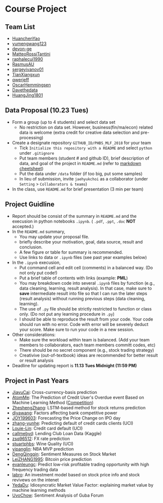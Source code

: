 # Course Project

## Team List
* [HuanchenYao](https://github.com/HuanchenYao/PHBS_MLF_2018)
* [yumengwang123](https://github.com/yumengwang123/PHBS_ASP_2018)
* [devon-ge](https://github.com/devon-ge/PHBS_MLF_2018)
* [MatteoRossiTantini](https://github.com/MatteoRossiTantini/PHBS_MLF_2018)
* [raphalecui1990](https://github.com/raphalecui1990/PHBS_MLF_2018)
* [RasmusAU](https://github.com/RasmusAU/GITHUB_ID-PHBS_MLF_2018)
* [sergeyivanov01](https://github.com/sergeyivanov01/PHBS_MLF_2018)
* [TianXiangxun](https://github.com/TianXiangxun/PHBS_MLF_2018)
* [qwerjeff](https://github.com/qwerjeff/PHBS_MLF_2018)
* [OscarHemmingsen](https://github.com/OscarHemmingsen/PHBS_MLF_2018)
* [Davethedata](https://github.com/Davethedata/PHBS_MLF_2018)
* [HuangJing1801](https://github.com/HuangJing1801/PHBS_MLF_2018)

## Data Proposal (__10.23 Tues__)
* Form a group (up to 4 students) and select data set
  * No restriction on data set. However, business(fin/ma/econ) related data is welcome (extra credit for creative data selection and pre-processing)
* Create a designate repository `GITHUB_ID/PHBS_MLF_2018` for your team
  * Tick `Initialize this repository with a README` and select `python` under `.gitignore` 
  * Put team members (student # and github ID), brief description of data, and goal of the project in `README.md` (refer to [markdown cheetsheet](https://guides.github.com/features/mastering-markdown/))
  * Put the data under `/data` folder (if too big, put some samples)
  * In lieu of submission, invite `jaehyukchoi` as a collaborator (under `Setting` > `Collaborators & teams`)
* In the class, use `README.md` for brief presentation (3 min per team)

## Project Guidline
* Report should be consist of the summary in `README.md` and the execusion in python notebooks `.ipynb`.  ( `.pdf`, `.ppt`, `.doc` __NOT__ accepted.)
* In the `README.md` summary, 
  * You may update your proposal file.
  * briefly describe your motivation, goal, data source, result and conclusion.
  * A few figure or table for summary is recommended.
  * Use links to data or `.ipynb` files (see past year examples below)
* In the `.ipynb` execusion, 
  * Put command cell and edit cell (comments) in a balanced way. (Do not only put code!)
  * Put a brief table of contents with links (example: __PML__)
  * You may breakdown code into several `.ipynb` files by function (e.g., data cleaning, learning, result analysis). In that case, make sure to __save__ intermediate result into file so that I can run the later steps (result analysis) without running previous steps (data cleaning, learning).
  * The use of `.py` file should be strictly restricted to function or class only. (Do not put any learning procedure in `.py`)
  * I should be able to reproduce the result from your code. Your code should run with no error. Code with error will be severely deduct your score. Make sure to run your code in a new session.
* Other considerations:
  * Make sure the workload within team is balanced. (Add your team members to collaborators, each team members committ codes, etc)
  * There should be no secret component (e.g., stock trading strategy)
  * Creativive (out-of-textbook) ideas are recommended for better result or result analysis
* Deadline for updating report is __11.13 Tues Midnight (11:59 PM)__

## Project in Past Years
* [JiayuCai](https://github.com/JiayuCai/2016.M3.TQF-ML.cross-currecy-basis): Cross-currency-basis prediction
* [AtomMe](https://github.com/AtomMe/PHBS_TQFML/tree/master/Project/Credit): The Prediction of Credit User's Overdue event Based on Machine Learning Method ([Competition](https://open.chinaums.com/#/intro))
* [ZheshengZhang](https://github.com/ZheshengZhang/ZheshengZhang-PHBS_TQFML-Project): LSTM-based method for stock returns prediction
* [diyawang](https://github.com/diyawang/PHBS_TQFML): Factors affecting bank competitive power
* [JOY199603](https://github.com/JOY199603/2017.M3.TQF-Forcasting-price-change-on-IPO-day): Forecasting the Price Change on IPO day
* [zhang-yunhe](https://github.com/zhang-yunhe/PHBS_TQFML-Project): Predicting default of credit cards clients (UCI)
* [Louie-Lin](https://github.com/Louie-Lin/PHBS_TQFML/tree/master/Project): Credit card default (UCI)
* [callmebyd](https://github.com/callmebyd/PHBS_TQFML/tree/master/Project): Lending Club Loan Data (Kaggle)
* [zsq96512](https://github.com/zsq96512/zsq96512-PHBS_TQFML-Project): FX rate prediction
* [stuartphbs](https://github.com/stuartphbs/PHBS_TQFML-/tree/master/Project): Wine Quality (UCI)
* [yipanglin](https://github.com/yipanglin/PHBS_TQFML/tree/master/Project): NBA MVP prediction
* [DengQingqin](https://github.com/DengQingqin/PHBS_TQFML-Sentiment-Measures-on-Stock-Market): Sentiment Measures on Stock Market
* [LeiZHANG1995](https://github.com/LeiZHANG1995/PHBS_TQFML/tree/master/Project): Bitcoin price prediction
* [evanleungc](https://github.com/evanleungc/PHBS_TQFML/blob/master/Project): Predict low-risk profitable trading opportunity with high frequency trading data
* [labro](https://github.com/labro/PHBS_TQFML/tree/master/Project): An investment model based on stock price info and stock revivews on the intenet
* [YedaDu](https://github.com/YedaDu/PHBS_TQFML_Project): Idiosyncratic Market Value Factor: explaining market value by machine learning methods
* [UvoChow](https://github.com/UvoChow/PHBS_TQFML/tree/master/Project): Sentiment Analysis of Guba Forum
